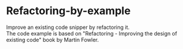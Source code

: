 # Refactoring-by-example
Improve an existing code snipper by refactoring it.  
The code example is based on "Refactoring - Improving the design of existing code" book by Martin Fowler.
